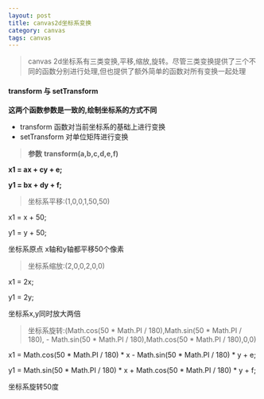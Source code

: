 ```yaml
---
layout: post
title: canvas2d坐标系变换
category: canvas
tags: canvas
---
```


> canvas 2d坐标系有三类变换,平移,缩放,旋转。尽管三类变换提供了三个不同的函数分别进行处理,但也提供了额外简单的函数对所有变换一起处理

#### transform 与 setTransform

**这两个函数参数是一致的,绘制坐标系的方式不同**

* transform 函数对当前坐标系的基础上进行变换
* setTransform 对单位矩阵进行变换

> **参数**
**transform(a,b,c,d,e,f)**

**x1 = ax + cy + e;**

**y1 = bx + dy + f;**

> 坐标系平移:(1,0,0,1,50,50)

x1 = x + 50;

y1 = y + 50;

坐标系原点 x轴和y轴都平移50个像素

> 坐标系缩放:(2,0,0,2,0,0)

x1 = 2x;

y1 = 2y;

坐标系x,y同时放大两倍

> 坐标系旋转:(Math.cos(50 * Math.PI / 180),Math.sin(50 * Math.PI / 180), - Math.sin(50 * Math.PI / 180),Math.cos(50 * Math.PI / 180),0,0)

x1 =  Math.cos(50 * Math.PI / 180) * x - Math.sin(50 * Math.PI / 180) * y + e;

y1 =  Math.sin(50 * Math.PI / 180) * x + Math.cos(50 * Math.PI / 180) * y + f;

坐标系旋转50度
